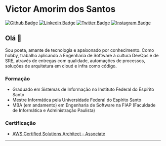 # Victor Amorim dos Santos

[![Github Badge](https://img.shields.io/badge/-Github-000?style=flat-square&logo=Github&logoColor=white&link=https://github.com/victoramsantos)](https://github.com/victoramsantos)
[![Linkedin Badge](https://img.shields.io/badge/-LinkedIn-blue?style=flat-square&logo=Linkedin&logoColor=white&link=https://www.linkedin.com/in/victor-amsantos/)](https://www.linkedin.com/in/victor-amsantos/)
[![Twitter Badge](https://img.shields.io/badge/-Twitter-1ca0f1?style=flat-square&labelColor=1ca0f1&logo=twitter&logoColor=white&link=https://twitter.com/victor_amsantos)](https://twitter.com/victor_amsantos)
[![Instagram Badge](https://img.shields.io/badge/-instagram-red?link=https://www.instagram.com/victor_amsantos/)](https://www.instagram.com/victor_amsantos/)

## Olá 👋

Sou poeta, amante de tecnologia e apaixonado por conhecimento.
Como hobby, trabalho aplicando a Engenharia de Software à cultura DevOps e de SRE, através de entregas com qualidade, automações de processos, soluções de arquitetura em cloud e infra como código.

### Formação
- Graduado em Sistemas de Informação no Instituto Federal do Espírito Santo
- Mestre Informática pela Universidade Federal do Espírito Santo
- MBA (em andamento) em Engenharia de Software na FIAP (Faculdade de Informática e Administração Paulista)

### Certificação
- [AWS Certified Solutions Architect - Associate
](https://www.certmetrics.com/amazon/public/badge.aspx?i=1&t=c&d=2020-01-27&ci=AWS01053612)

---

<!--
**celsodavid/celsodavid** is a ✨ _special_ ✨ repository because its `README.md` (this file) appears on your GitHub profile.

Here are some ideas to get you started:

- 🔭 I’m currently working on ...
- 🌱 I’m currently learning ...
- 👯 I’m looking to collaborate on ...
- 🤔 I’m looking for help with ...
- 💬 Ask me about ...
- 📫 How to reach me: ...
- 😄 Pronouns: ...
- ⚡ Fun fact: ...
-->

